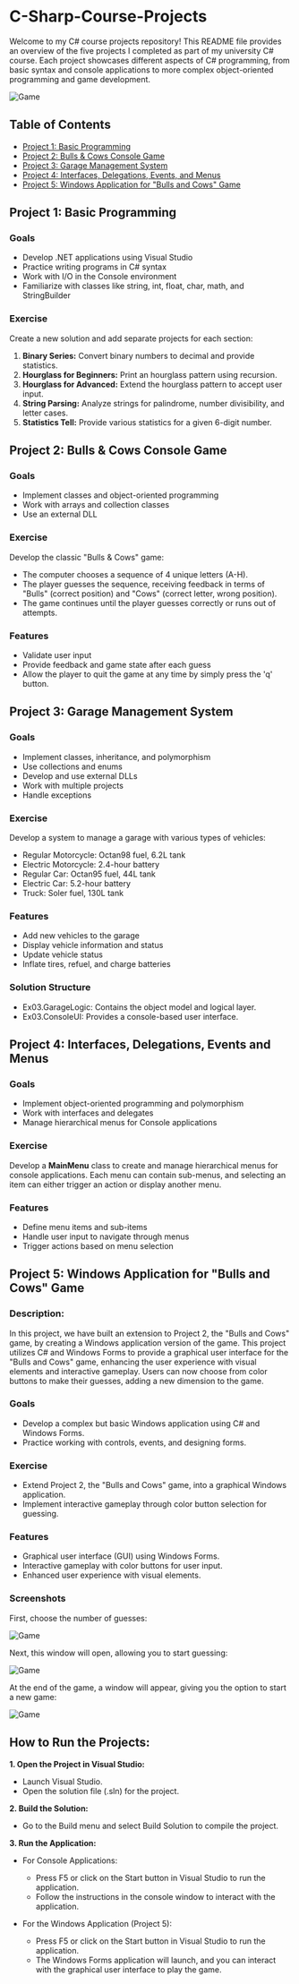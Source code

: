 # C-Sharp-Course-Projects

Welcome to my C# course projects repository! This README file provides an overview of the five projects I completed as part of my university C# course. Each project showcases different aspects of C# programming, from basic syntax and console applications to more complex object-oriented programming and game development.

![Game](https://github.com/OmerDahan1/C_Sharp_Course_Projects/blob/main/Game%20Screenshots/Game.png)

## Table of Contents
  - [Project 1: Basic Programming](#project-1-basic-programming)
  - [Project 2: Bulls & Cows Console Game](#project-2-bulls--cows-console-game)
  - [Project 3: Garage Management System](#project-3-garage-management-system)
  - [Project 4: Interfaces, Delegations, Events, and Menus](#project-4-interfaces-delegations-events-and-menus)
  - [Project 5: Windows Application for "Bulls and Cows" Game](#project-5-windows-application-for-bulls-and-cows-game)

## Project 1: Basic Programming
### Goals
  - Develop .NET applications using Visual Studio
  - Practice writing programs in C# syntax
  - Work with I/O in the Console environment
  - Familiarize with classes like string, int, float, char, math, and StringBuilder
### Exercise
Create a new solution and add separate projects for each section:
  1. **Binary Series:** Convert binary numbers to decimal and provide statistics.
  2. **Hourglass for Beginners:** Print an hourglass pattern using recursion.
  3. **Hourglass for Advanced:** Extend the hourglass pattern to accept user input.
  4. **String Parsing:** Analyze strings for palindrome, number divisibility, and letter cases.
  5. **Statistics Tell:** Provide various statistics for a given 6-digit number.
     
## Project 2: Bulls & Cows Console Game
### Goals
  - Implement classes and object-oriented programming
  - Work with arrays and collection classes
  - Use an external DLL
### Exercise
Develop the classic "Bulls & Cows" game:

- The computer chooses a sequence of 4 unique letters (A-H).
- The player guesses the sequence, receiving feedback in terms of "Bulls" (correct position) and "Cows" (correct letter, wrong position).
- The game continues until the player guesses correctly or runs out of attempts.
### Features
- Validate user input
- Provide feedback and game state after each guess
- Allow the player to quit the game at any time by simply press the 'q' button.
  
## Project 3: Garage Management System
### Goals
- Implement classes, inheritance, and polymorphism
- Use collections and enums
- Develop and use external DLLs
- Work with multiple projects
- Handle exceptions
### Exercise
Develop a system to manage a garage with various types of vehicles:

- Regular Motorcycle: Octan98 fuel, 6.2L tank
- Electric Motorcycle: 2.4-hour battery
- Regular Car: Octan95 fuel, 44L tank
- Electric Car: 5.2-hour battery
- Truck: Soler fuel, 130L tank
### Features
- Add new vehicles to the garage
- Display vehicle information and status
- Update vehicle status
- Inflate tires, refuel, and charge batteries
### Solution Structure
- Ex03.GarageLogic: Contains the object model and logical layer.
- Ex03.ConsoleUI: Provides a console-based user interface.
  
## Project 4: Interfaces, Delegations, Events and Menus
### Goals
- Implement object-oriented programming and polymorphism
- Work with interfaces and delegates
- Manage hierarchical menus for Console applications
### Exercise
Develop a **MainMenu** class to create and manage hierarchical menus for console applications. Each menu can contain sub-menus, and selecting an item can either trigger an action or display another menu.
### Features
- Define menu items and sub-items
- Handle user input to navigate through menus
- Trigger actions based on menu selection
  
## Project 5: Windows Application for "Bulls and Cows" Game
### Description:
In this project, we have built an extension to Project 2, the "Bulls and Cows" game, by creating a Windows application version of the game. This project utilizes C# and Windows Forms to provide a graphical user interface for the "Bulls and Cows" game, enhancing the user experience with visual elements and interactive gameplay. Users can now choose from color buttons to make their guesses, adding a new dimension to the game.
### Goals
- Develop a complex but basic Windows application using C# and Windows Forms.
- Practice working with controls, events, and designing forms.
### Exercise
- Extend Project 2, the "Bulls and Cows" game, into a graphical Windows application.
- Implement interactive gameplay through color button selection for guessing.
### Features
- Graphical user interface (GUI) using Windows Forms.
- Interactive gameplay with color buttons for user input.
- Enhanced user experience with visual elements.
### Screenshots 
First, choose the number of guesses:

![Game](https://github.com/OmerDahan1/C_Sharp_Course_Projects/blob/main/Game%20Screenshots/Number%20Of%20Guesses%20Window.png)

Next, this window will open, allowing you to start guessing:

![Game](https://github.com/OmerDahan1/C_Sharp_Course_Projects/blob/main/Game%20Screenshots/Start%20Game%20Window.png)

At the end of the game, a window will appear, giving you the option to start a new game:

![Game](https://github.com/OmerDahan1/C_Sharp_Course_Projects/blob/main/Game%20Screenshots/End%20Game.png)


## How to Run the Projects:

**1. Open the Project in Visual Studio:**

- Launch Visual Studio.
- Open the solution file (.sln) for the project.
  
**2. Build the Solution:**
- Go to the Build menu and select Build Solution to compile the project.
  
**3. Run the Application:**
- For Console Applications:
  * Press F5 or click on the Start button in Visual Studio to run the application.
  * Follow the instructions in the console window to interact with the application.
    
- For the Windows Application (Project 5):
  * Press F5 or click on the Start button in Visual Studio to run the application.
  * The Windows Forms application will launch, and you can interact with the graphical user interface to play the game.
